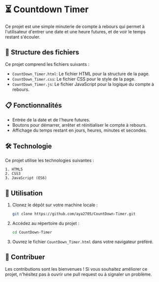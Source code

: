 # ⏳ **Countdown Timer**

Ce projet est une simple minuterie de compte à rebours qui permet à l'utilisateur d'entrer une date et une heure futures, et de voir le temps restant s'écouler.

## 📝 Structure des fichiers

Ce projet comprend les fichiers suivants :
- `CountDown_Timer.html`: Le fichier HTML pour la structure de la page.
- `CountDown_Timer.css`: Le fichier CSS pour le style de la page.
- `CountDown_Timer.js`: Le fichier JavaScript pour la logique du compte à rebours.

## 📋 Fonctionnalités

- Entrée de la date et de l'heure futures.
- Boutons pour démarrer, arrêter et réinitialiser le compte à rebours.
- Affichage du temps restant en jours, heures, minutes et secondes.


## 🛠️ Technologie
Ce projet utilise les technologies suivantes :

    1. HTML5
    2. CSS3
    3. JavaScript (ES6)

## 🚀 Utilisation
1. Clonez le dépôt sur votre machine locale :
    ```bash
    git clone https://github.com/aya2705/CountDown-Timer.git
    ```
2. Accédez au répertoire du projet :
    ```bash
    cd CountDown-Timer
    ```
3. Ouvrez le fichier `CountDown_Timer.html` dans votre navigateur préféré.

## 🤝 Contribuer
Les contributions sont les bienvenues ! Si vous souhaitez améliorer ce projet, n'hésitez pas à ouvrir une pull request ou à signaler un problème.